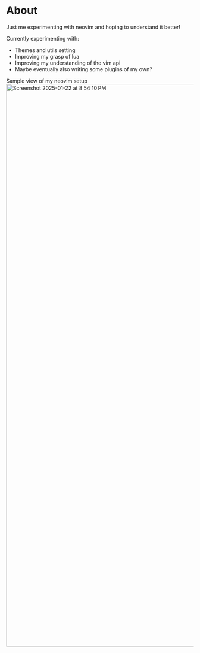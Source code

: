 # About


Just me experimenting with neovim and hoping to understand it better!

Currently experimenting with: 

* Themes and utils setting
* Improving my grasp of lua 
* Improving my understanding of the vim api
* Maybe eventually also writing some plugins of my own?

Sample view of my neovim setup
<img width="1506" alt="Screenshot 2025-01-22 at 8 54 10 PM" src="https://github.com/user-attachments/assets/68b44bdc-8ad2-4503-a777-8d63678c8101" />
